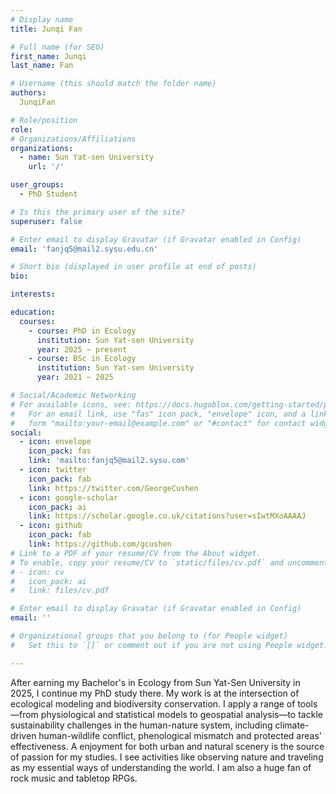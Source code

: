 ```yaml
---
# Display name
title: Junqi Fan

# Full name (for SEO)
first_name: Junqi
last_name: Fan

# Username (this should match the folder name)
authors:
  JunqiFan

# Role/position
role:
# Organizations/Affiliations
organizations:
  - name: Sun Yat-sen University
    url: '/'

user_groups:
  - PhD Student

# Is this the primary user of the site?
superuser: false

# Enter email to display Gravatar (if Gravatar enabled in Config)
email: 'fanjq5@mail2.sysu.edu.cn'

# Short bio (displayed in user profile at end of posts)
bio:

interests:

education:
  courses:
    - course: PhD in Ecology
      institution: Sun Yat-sen University
      year: 2025 ~ present
    - course: BSc in Ecology
      institution: Sun Yat-sen University
      year: 2021 ~ 2025

# Social/Academic Networking
# For available icons, see: https://docs.hugoblox.com/getting-started/page-builder/#icons
#   For an email link, use "fas" icon pack, "envelope" icon, and a link in the
#   form "mailto:your-email@example.com" or "#contact" for contact widget.
social:
  - icon: envelope
    icon_pack: fas
    link: 'mailto:fanjq5@mail2.sysu.com'
  - icon: twitter
    icon_pack: fab
    link: https://twitter.com/GeorgeCushen
  - icon: google-scholar
    icon_pack: ai
    link: https://scholar.google.co.uk/citations?user=sIwtMXoAAAAJ
  - icon: github
    icon_pack: fab
    link: https://github.com/gcushen
# Link to a PDF of your resume/CV from the About widget.
# To enable, copy your resume/CV to `static/files/cv.pdf` and uncomment the lines below.
# - icon: cv
#   icon_pack: ai
#   link: files/cv.pdf

# Enter email to display Gravatar (if Gravatar enabled in Config)
email: ''

# Organizational groups that you belong to (for People widget)
#   Set this to `[]` or comment out if you are not using People widget.

---
```


<!-- After earning my Bachelor's in Ecology from Sun Yat-Sen University in 2025, I chose to continue my PhD study there. My work is at the intersection of ecological modeling and biodiversity conservation. I apply a range of tools—from physiological and statistical models to geospatial analysis—to tackle sustainability challenges in the human-nature system. My current research focuses on several areas: projecting climate-driven human-wildlife conflicts in China, investigating the phenological mismatch of a protected viper species, and evaluating the effectiveness of protected areas in preserving the gibbon's physiological niche.
A deep enjoyment for both urban and natural landscapes is the source of passion for my studies. I see activities like observing nature, traveling, reading, and watching films as essential ways of understanding the world. Additionally, I am a huge fan of rock music and tabletop RPGs. -->

After earning my Bachelor's in Ecology from Sun Yat-Sen University in 2025, I continue my PhD study there. My work is at the intersection of ecological modeling and biodiversity conservation. I apply a range of tools—from physiological and statistical models to geospatial analysis—to tackle sustainability challenges in the human-nature system, including climate-driven human-wildlife conflict, phenological mismatch and protected areas’ effectiveness. A enjoyment for both urban and natural scenery is the source of passion for my studies. I see activities like observing nature and traveling as my essential ways of understanding the world. I am also a huge fan of rock music and tabletop RPGs.

